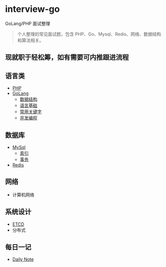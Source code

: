 # interview-go

GoLang/PHP 面试整理
> 个人整理的常见面试题，包含 PHP、Go、Mysql、Redis、网络、数据结构和算法相关。

## 现就职于轻松筹，如有需要可内推跟进流程

## 语言类

- [PHP](https://github.com/kekaiwang/interview-go/blob/main/doc/php.md)
- [GoLang](https://github.com/kekaiwang/interview-go/blob/main/doc/go/go.md)
  - [数据结构](https://github.com/kekaiwang/interview-go/blob/main/doc/go/3.data_structure.md)
  - [语言基础](https://github.com/kekaiwang/interview-go/blob/main/doc/go/4.language_basic.md)
  - [常用关键字](https://github.com/kekaiwang/interview-go/blob/main/doc/go/5.common_key.md)
  - [并发编程](https://github.com/kekaiwang/interview-go/blob/main/doc/go/6.concurrent_program.md)

## 数据库

- [MySql](https://github.com/kekaiwang/interview-go/blob/main/doc/mysql.md)
  - [索引](https://github.com/kekaiwang/interview-go/blob/main/doc/MySQL/index.md)
  - [事务](https://github.com/kekaiwang/interview-go/blob/main/doc/MySQL/transaction.md)
- [Redis](https://github.com/kekaiwang/interview-go/blob/main/doc/redis.md)

## 网络

- 计算机网络

## 系统设计

- [ETCD](https://github.com/kekaiwang/interview-go/blob/main/doc/etcd.md)
- 分布式

## 每日一记

- [Daily Note](https://github.com/kekaiwang/interview-go/blob/main/daily_note/)
